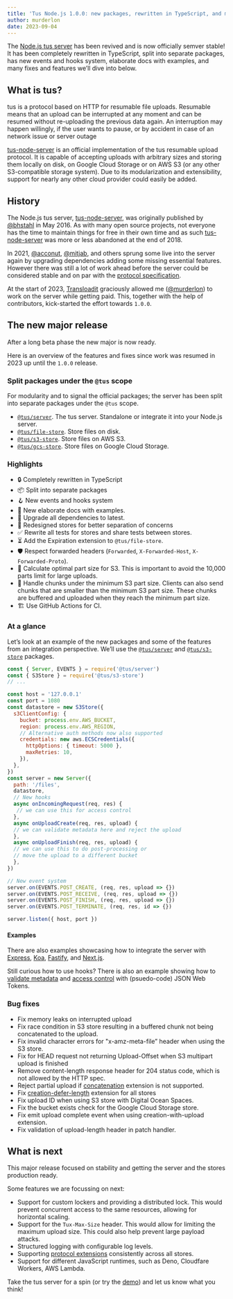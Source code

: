 ```yaml
---
title: 'Tus Node.js 1.0.0: new packages, rewritten in TypeScript, and much more'
author: murderlon
date: 2023-09-04
---
```


The [Node.js tus server](https://github.com/tus/tus-node-server) has been
revived and is now officially semver stable! It has been completely rewritten in
TypeScript, split into separate packages, has new events and hooks system,
elaborate docs with examples, and many fixes and features we’ll dive into below.

## What is tus?

tus is a protocol based on HTTP for resumable file uploads. Resumable means that
an upload can be interrupted at any moment and can be resumed without
re-uploading the previous data again. An interruption may happen willingly, if
the user wants to pause, or by accident in case of an network issue or server
outage

[tus-node-server][] is an official implementation of the tus resumable upload
protocol. It is capable of accepting uploads with arbitrary sizes and storing them locally
on disk, on Google Cloud Storage or on AWS S3 (or any other S3-compatible
storage system). Due to its modularization and extensibility, support for nearly
any other cloud provider could easily be added.

## History

The Node.js tus server, [tus-node-server][], was originally published by
[@bhstahl][] in May 2016. As with many open source projects, not everyone has
the time to maintain things for free in their own time and as such
[tus-node-server][] was more or less abandoned at the end of 2018.

In 2021, [@acconut][], [@mitjab][], and others sprung some live into the server
again by upgrading dependencies adding some missing essential features. However
there was still a lot of work ahead before the server could be considered stable
and on par with the [protocol specification][].

At the start of 2023, [Transloadit][] graciously allowed me ([@murderlon][]) to
work on the server while getting paid. This, together with the help of
contributors, kick-started the effort towards `1.0.0`.

## The new major release

After a long beta phase the new major is now ready.

Here is an overview of the features and fixes since work was resumed in 2023 up
until the `1.0.0` release.

### Split packages under the `@tus` scope

For modularity and to signal the official packages; the server has been split
into separate packages under the `@tus` scope.

- [`@tus/server`][]. The tus server. Standalone or integrate it into your
  Node.js server.
- [`@tus/file-store`][]. Store files on disk.
- [`@tus/s3-store`][]. Store files on AWS S3.
- [`@tus/gcs-store`][]. Store files on Google Cloud Storage.

### Highlights

- 🔒 Completely rewritten in TypeScript
- 📦 Split into separate packages
- 🪝 New events and hooks system
- 📝 New elaborate docs with examples.
- 🚢 Upgrade all dependencies to latest.
- 🔄 Redesigned stores for better separation of concerns
- ✅ Rewrite all tests for stores and share tests between stores.
- ⏳ Add the Expiration extension to `@tus/file-store`.
- 🛡 Respect forwarded headers (`Forwarded`, `X-Forwarded-Host`,
  `X-Forwarded-Proto`).
- 🧮 Calculate optimal part size for S3. This is important to avoid the 10,000
  parts limit for large uploads.
- 🧩 Handle chunks under the minimum S3 part size. Clients can also send chunks
  that are smaller than the minimum S3 part size. These chunks are buffered and
  uploaded when they reach the minimum part size.
- 🏗 Use GitHub Actions for CI.

### At a glance

Let’s look at an example of the new packages and some of the features from an
integration perspective. We’ll use the [`@tus/server`][] and [`@tus/s3-store`][]
packages.

```js
const { Server, EVENTS } = require('@tus/server')
const { S3Store } = require('@tus/s3-store')
// ...

const host = '127.0.0.1'
const port = 1080
const datastore = new S3Store({
  s3ClientConfig: {
    bucket: process.env.AWS_BUCKET,
    region: process.env.AWS_REGION,
    // Alternative auth methods now also supported
    credentials: new aws.ECSCredentials({
      httpOptions: { timeout: 5000 },
      maxRetries: 10,
    }),
  },
})
const server = new Server({
  path: '/files',
  datastore,
  // New hooks
  async onIncomingRequest(req, res) {
   // we can use this for access control
  },
  async onUploadCreate(req, res, upload) {
  // we can validate metadata here and reject the upload
  },
  async onUploadFinish(req, res, upload) {
  // we can use this to do post-processing or
  // move the upload to a different bucket
  },
})

// New event system
server.on(EVENTS.POST_CREATE, (req, res, upload => {})
server.on(EVENTS.POST_RECEIVE, (req, res, upload => {})
server.on(EVENTS.POST_FINISH, (req, res, upload => {})
server.on(EVENTS.POST_TERMINATE, (req, res, id => {})

server.listen({ host, port })
```

#### Examples

There are also examples showcasing how to integrate the server with [Express][],
[Koa][], [Fastify][], and [Next.js][].

Still curious how to use hooks? There is also an example showing how to
[validate metadata][] and [access control][] with (psuedo-code) JSON Web Tokens.

### Bug fixes

- Fix memory leaks on interrupted upload
- Fix race condition in S3 store resulting in a buffered chunk not being
  concatenated to the upload.
- Fix invalid character errors for "x-amz-meta-file” header when using the S3
  store.
- Fix for HEAD request not returning Upload-Offset when S3 multipart upload is
  finished
- Remove content-length response header for 204 status code, which is not
  allowed by the HTTP spec.
- Reject partial upload if [concatenation][] extension is not supported.
- Fix [creation-defer-length][] extension for all stores
- Fix upload ID when using S3 store with Digital Ocean Spaces.
- Fix the bucket exists check for the Google Cloud Storage store.
- Fix emit upload complete event when using creation-with-upload extension.
- Fix validation of upload-length header in patch handler.

## What is next

This major release focused on stability and getting the server and the stores
production ready.

Some features we are focussing on next:

- Support for custom lockers and providing a distributed lock. This would
  prevent concurrent access to the same resources, allowing for horizontal
  scaling.
- Support for the `Tux-Max-Size` header. This would allow for limiting the
  maximum upload size. This could also help prevent large payload attacks.
- Structured logging with configurable log levels.
- Supporting [protocol extensions][] consistently across all stores.
- Support for different JavaScript runtimes, such as Deno, Cloudfare Workers,
  AWS Lambda.

Take the tus server for a spin (or try the
[demo](https://github.com/tus/tus-node-server#demos)) and let us know what you
think!

[tus-node-server]: https://github.com/tus/tus-node-server
[@mitjab]: https://github.com/mitjab
[@acconut]: https://github.com/acconut
[@bhstahl]: https://github.com/bhstahl
[@murderlon]: https://github.com/murderlon
[protocol specification]: https://tus.io/protocols/resumable-upload
[Transloadit]: https://transloadit.com/open-source
[`@tus/server`]: https://github.com/tus/tus-node-server/tree/main/packages/server
[`@tus/file-store`]: https://github.com/tus/tus-node-server/tree/main/packages/file-store
[`@tus/s3-store`]: https://github.com/tus/tus-node-server/tree/main/packages/s3-store
[`@tus/gcs-store`]: https://github.com/tus/tus-node-server/tree/main/packages/gcs-store
[creation-defer-length]: https://tus.io/protocols/resumable-upload.html#creation-with-upload
[concatenation]: https://tus.io/protocols/resumable-upload.html#concatenation
[tus-max-size]: https://tus.io/protocols/resumable-upload.html#max-size
[protocol extensions]: https://tus.io/protocols/resumable-upload#protocol-extensions
[Express]: https://github.com/tus/tus-node-server/tree/main/packages/server#example-integrate-tus-into-express
[Koa]: https://github.com/tus/tus-node-server/tree/main/packages/server#example-integrate-tus-into-koa
[Fastify]: https://github.com/tus/tus-node-server/tree/main/packages/server#example-integrate-tus-into-fastify
[Next.js]: https://github.com/tus/tus-node-server/tree/main/packages/server#example-integrate-tus-into-nextjs
[validate metadata]: https://github.com/tus/tus-node-server/tree/main/packages/server#example-validate-metadata-when-an-upload-is-created
[access control]: https://github.com/tus/tus-node-server/tree/main/packages/server#example-access-control
